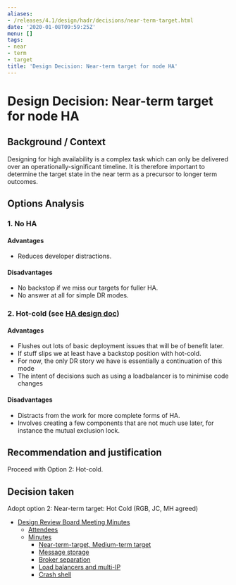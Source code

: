 ```yaml
---
aliases:
- /releases/4.1/design/hadr/decisions/near-term-target.html
date: '2020-01-08T09:59:25Z'
menu: []
tags:
- near
- term
- target
title: 'Design Decision: Near-term target for node HA'
---
```



# Design Decision: Near-term target for node HA


## Background / Context

Designing for high availability is a complex task which can only be delivered over an operationally-significant
timeline. It is therefore important to determine the target state in the near term as a precursor to longer term
outcomes.


## Options Analysis


### 1. No HA


#### Advantages


* Reduces developer distractions.


#### Disadvantages


* No backstop if we miss our targets for fuller HA.
* No answer at all for simple DR modes.


### 2. Hot-cold (see [HA design doc](../design.md))


#### Advantages


* Flushes out lots of basic deployment issues that will be of benefit later.
* If stuff slips we at least have a backstop position with hot-cold.
* For now, the only DR story we have is essentially a continuation of this mode
* The intent of decisions such as using a loadbalancer is to minimise code changes


#### Disadvantages


* Distracts from the work for more complete forms of HA.
* Involves creating a few components that are not much use later, for instance the mutual exclusion lock.


## Recommendation and justification

Proceed with Option 2: Hot-cold.


## Decision taken

Adopt option 2: Near-term target: Hot Cold (RGB, JC, MH agreed)



* [Design Review Board Meeting Minutes](drb-meeting-20171116.md)
    * [Attendees](drb-meeting-20171116.md#attendees)
    * [Minutes](drb-meeting-20171116.md#minutes)
        * [Near-term-target, Medium-term target](drb-meeting-20171116.md#near-term-target-medium-term-target)
        * [Message storage](drb-meeting-20171116.md#id1)
        * [Broker separation](drb-meeting-20171116.md#id2)
        * [Load balancers and multi-IP](drb-meeting-20171116.md#id3)
        * [Crash shell](drb-meeting-20171116.md#id4)







